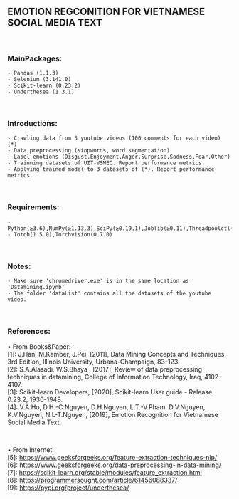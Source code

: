## EMOTION REGCONITION FOR VIETNAMESE SOCIAL MEDIA TEXT

<br/>

### MainPackages:
	- Pandas (1.1.3)
	- Selenium (3.141.0)
	- Scikit-learn (0.23.2)
	- Underthesea (1.3.1)
<br/>

### Introductions:
	- Crawling data from 3 youtube videos (100 comments for each video) (*)
	- Data preprocessing (stopwords, word segmentation)
	- Label emotions (Disgust,Enjoyment,Anger,Surprise,Sadness,Fear,Other)
	- Trainning datasets of UIT-VSMEC. Report performance metrics.
	- Applying trained model to 3 datasets of (*). Report performance metrics.
<br/>

### Requirements: 
	- Python(≥3.6),NumPy(≥1.13.3),SciPy(≥0.19.1),Joblib(≥0.11),Threadpoolctl(≥2.0.0)
	- Torch(1.5.0),Torchvision(0.7.0)
<br/>

### Notes: 
	- Make sure 'chromedriver.exe' is in the same location as 'Datamining.ipynb'
	- The folder 'dataList' contains all the datasets of the youtube video. 
<br/>

### References:
• From Books&Paper:
<br/>
	[1]: J.Han, M.Kamber, J.Pei, [2011], Data Mining Concepts and Techniques 3rd Edition, 
	Illinois University, Urbana-Champaign, 83-123. 
<br/>
	[2]: S.A.Alasadi, W.S.Bhaya , [2017], Review of data preprocessing techniques in
	datamining, College of Information Technology, Iraq, 4102–4107. 
<br/>
	[3]: Scikit-learn Developers, [2020], Scikit-learn User guide - Release 0.23.2, 1930-1948.
<br/>
	[4]: V.A.Ho, D.H.-C.Nguyen, D.H.Nguyen, L.T.-V.Pham, D.V.Nguyen, K.V.Nguyen, N.L-T.Nguyen,
	[2019], Emotion Recognition for Vietnamese Social Media Text. 
<br/>
	
<br/>

• From Internet:
<br/>
	[5]: https://www.geeksforgeeks.org/feature-extraction-techniques-nlp/
<br/>
	[6]: https://www.geeksforgeeks.org/data-preprocessing-in-data-mining/
<br/>
	[7]: https://scikit-learn.org/stable/modules/feature_extraction.html
<br/>
	[8]: https://programmersought.com/article/61456088337/
<br/>
	[9]: https://pypi.org/project/underthesea/
<br/>
